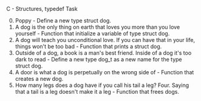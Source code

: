 C - Structures, typedef Task

0. Poppy - Define a new type struct dog.
1. A dog is the only thing on earth that loves you more than you love yourself - Function that initialize a variable of type struct dog.
2. A dog will teach you unconditional love. If you can have that in your life, things won't be too bad - Function that prints a struct dog.
3. Outside of a dog, a book is a man's best friend. Inside of a dog it's too dark to read - Define a new type dog_t as a new name for the type struct dog.
4. A door is what a dog is perpetually on the wrong side of - Function that creates a new dog.
5. How many legs does a dog have if you call his tail a leg? Four. Saying that a tail is a leg doesn't make it a leg - Function that frees dogs.
